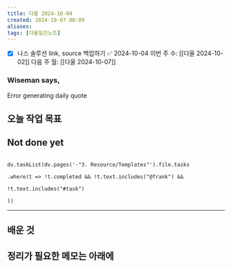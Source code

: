 ```yaml
---
title: 다울 2024-10-04
created: 2024-10-07 08:09
aliases: 
tags: [다울일간노트]
---
```

- [x] 나스 솔루션 link, source 백업하기 ✅ 2024-10-04
이번 주 수: [[다울 2024-10-02]]
다음 주 월: [[다울 2024-10-07]]

### Wiseman says,
Error generating daily quote



## 오늘 작업 목표




## Not done yet

```dataviewjs

dv.taskList(dv.pages('-"3. Resource/Templates"').file.tasks

.where(t => !t.completed && !t.text.includes("@frank") &&

!t.text.includes("#task")

))

```

---

## 배운 것




## 정리가 필요한 메모는 아래에



